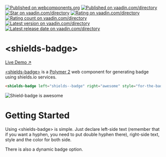 [![Published on webcomponents.org](https://img.shields.io/badge/webcomponents.org-published-blue.svg)](https://www.webcomponents.org/element/vaadin/vaadin-button)
[![Published on vaadin.com/directory](https://img.shields.io/vaadin-directory/status/binhbbui411shields-badge.svg)](https://vaadin.com/directory/component/binhbbui411shields-badge)
[![Star on vaadin.com/directory](https://img.shields.io/vaadin-directory/star/binhbbui411shields-badge.svg)](https://vaadin.com/directory/component/binhbbui411shields-badge)
[![Rating on vaadin.com/directory](https://img.shields.io/vaadin-directory/rating/binhbbui411shields-badge.svg)](https://vaadin.com/directory/component/binhbbui411shields-badge)
[![Rating count on vaadin.com/directory](https://img.shields.io/vaadin-directory/rc/binhbbui411shields-badge.svg)](https://vaadin.com/directory/component/binhbbui411shields-badge)
[![Latest version on vaadin.com/directory](https://img.shields.io/vaadin-directory/v/binhbbui411shields-badge.svg)](https://vaadin.com/directory/component/binhbbui411shields-badge)
[![Latest release date on vaadin.com/directory](https://img.shields.io/vaadin-directory/rd/binhbbui411shields-badge.svg)](https://vaadin.com/directory/component/binhbbui411shields-badge)

# &lt;shields-badge&gt;

[Live Demo ↗]()

[&lt;shields-badge&gt;](https://vaadin.com/directory/component/binhbbui411shields-badge) is a [Polymer 2](http://polymer-project.org) web component for generating badge using shields.io services.

<!--
```
<custom-element-demo>
  <template>
    <script src="../webcomponentsjs/webcomponents-lite.js"></script>
    <link rel="import" href="vaadin-button.html">
    <next-code-block></next-code-block>
  </template>
</custom-element-demo>
```
-->
```html
<shields-badge left="shields--badge" right="awesome" style="for-the-badge" color-a="1446A0" color-b="EE4266"></shields-badge>
```

![Shield-badge is awesome](https://img.shields.io/badge/shields--badge-awesome-green.svg?style=for-the-badge&colorA=1446A0&colorB=EE4266)

# Getting Started  

Using &lt;shields-badge&gt; is simple. Just declare left-side text (remember that if you want a hyphen, you need to put double hyphen there), right-side text, style and the color for both side.  

There is also a dynamic badge option.
